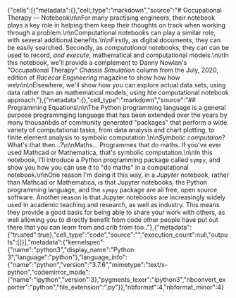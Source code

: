 {"cells":[{"metadata":{},"cell_type":"markdown","source":"# Occupational Therapy — Notebook\n\nFor many practising engineers, their notebook plays a key role in helping them keep their thoughts on track when working through a problem.\n\nComputational notebooks can play a similar role, with several additional benefits.\n\nFirstly, as digital documents, they can be easily searched. Secondly, as *computational* notebooks, they can can be used to record, *and execute*, mathematical and computational models.\n\nIn this notebook, we'll provide a complement to Danny Nowlan's \"Occupational Therapy\" *Chassis Simulation* column from the July, 2020, edition of *Racecar Engineering* magazine to show how how we\n\n\nElsewhere, we'll show how you can explore actual data sets, using data rather than an mathematical models, using hte computational notebook approach."},{"metadata":{},"cell_type":"markdown","source":"## Programming Equations\n\nThe Python programming language is a general purpose programmging language that has been extended over the years by many thousanbds of community generated \"packages\" that perform a wide variety of computational tasks, from data analysis and chart plotting, to finite element analysis to symbolic computation.\n\n*Symbolic computaion*? What's that then...?\n\nMaths... Programmes that do maths. If you've ever used Mathcad or Mathematica, that's symbolic computation.\n\nIn this notebook, I'll introduce a Python programming package called `sympy`, and show you how you can use it to \"do maths\" in a computational notebook.\n\nOne reason I'm doing it this way, in a *Jupyter* notebook, rather than Mathcad or Mathematica,  is that Jupyter notebooks, the Python programming language, and the `sympy` package are all free, open source software. Another reason is that Jupyter notebooks are increasingly widely used in academic teaching and research, as well as industry. This means they provide a good basis for being able to share your work with others, as well allowing you to directly benefit from code other people have put out there that you can learn from and crib from too.."},{"metadata":{"trusted":true},"cell_type":"code","source":"","execution_count":null,"outputs":[]}],"metadata":{"kernelspec":{"name":"python3","display_name":"Python 3","language":"python"},"language_info":{"name":"python","version":"3.7.6","mimetype":"text/x-python","codemirror_mode":{"name":"ipython","version":3},"pygments_lexer":"ipython3","nbconvert_exporter":"python","file_extension":".py"}},"nbformat":4,"nbformat_minor":4}